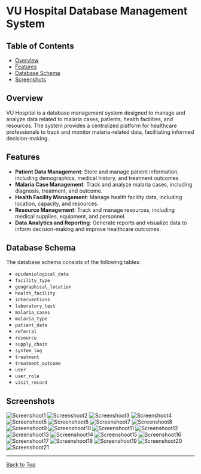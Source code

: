 # VU Hospital Database Management System

## Table of Contents
- [Overview](#overview)
- [Features](#features)
- [Database Schema](#database-schema)
- [Screenshots](#screenshots)

## Overview

VU Hospital is a database management system designed to manage and analyze data related to malaria cases, patients, health facilities, and resources. The system provides a centralized platform for healthcare professionals to track and monitor malaria-related data, facilitating informed decision-making.

## Features

- **Patient Data Management**: Store and manage patient information, including demographics, medical history, and treatment outcomes.
- **Malaria Case Management**: Track and analyze malaria cases, including diagnosis, treatment, and outcome.
- **Health Facility Management**: Manage health facility data, including location, capacity, and resources.
- **Resource Management**: Track and manage resources, including medical supplies, equipment, and personnel.
- **Data Analytics and Reporting**: Generate reports and visualize data to inform decision-making and improve healthcare outcomes.

## Database Schema

The database schema consists of the following tables:

- `epidemiological_data`
- `facility_type`
- `geographical_location`
- `health_facility`
- `interventions`
- `laboratory_test`
- `malaria_cases`
- `malaria_type`
- `patient_data`
- `referral`
- `resource`
- `supply_chain`
- `system_log`
- `treatment`
- `treatment_outcome`
- `user`
- `user_role`
- `visit_record`

## Screenshots

![Screenshoot1]()
![Screenshoot2]()
![Screenshoot3]()
![Screenshoot4]()
![Screenshoot5]()
![Screenshoot6]()
![Screenshoot7]()
![Screenshoot8]()
![Screenshoot9]()
![Screenshoot10]()
![Screenshoot11]()
![Screenshoot12]()
![Screenshoot13]()
![Screenshoot14]()
![Screenshoot15]()
![Screenshoot16]()
![Screenshoot17]()
![Screenshoot18]()
![Screenshoot19]()
![Screenshoot20]()
![Screenshoot21]()

---
[Back to Top](#vu-hospital-database-management-system)